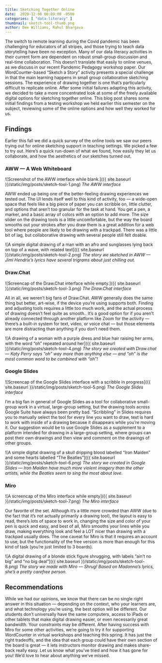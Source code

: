 ```yaml
---
title: Sketching Together Online
date:  2020-12-08 00:09:00 -0500
categories: [ "data-literacy" ]
thumbnail: sketch-tool-thumb.png
author: Dee Williams, Rahul Bhargava
---
```


The switch to remote learning during the Covid pandemic has been challenging for educators of all stripes, and those trying to teach data storytelling have been no exception. Many of our data literacy activities in their current form are dependent on robust small-group discussion and real-time collaboration. This doesn’t translate that easily to online venues, as we discuss in our recent Pandemic Pedagogy workshop paper. Our WordCounter-based “Sketch a Story” activity presents a special challenge in that the main learning happens in small group collaborative sketching sessions. The experience of drawing together is one that’s particularly difficult to replicate online. After some initial failures adapting this activity, we decided to take a more concentrated look at some of the freely available digital options for sketching together online. This blog post shares some initial findings from a testing workshop we held earlier this semester on the subject, reviewing some of the online options and how well they worked for us.

## Findings

Earlier this fall we did a quick survey of the online tools we saw our peers trying out for online sketching support in teaching settings. We picked a few to try out. Here’s a quick run-down of what we found, how easily they let us collaborate, and how the aesthetics of our sketches turned out.

### AWW — A Web Whiteboard

![Screenshot of the AWW interface while blank.]({{ site.baseurl }}/static/img/posts/sketch-tool-1.png)
*The AWW interface*

AWW ended up being one of the better-feeling drawing experiences we tested out. The UI lends itself well to this kind of activity, too — a wide-open space that feels like a big piece of paper you can scribble on, little clutter, and options that aren’t too granular for the task at hand. You get a pen, a marker, and a basic array of colors with an option to add more. The size slider on the drawing tools is a little uncomfortable, but the way the board smooths out your strokes after you draw them is a great addition for a web tool where people are likely to be drawing with a trackpad. There was a little bit of lag, but collaborative drawing with several people still felt doable.

![A simple digital drawing of a man with an afro and sunglasses lying back on top of a wave, with related text]({{ site.baseurl }}/static/img/posts/sketch-tool-2.png)
*The story we sketched in AWW — Jimi Hendrix’s lyrics have several trigrams about just chilling out.*

### Draw.Chat

![Screencap of the Draw.Chat interface while empty.]({{ site.baseurl }}/static/img/posts/sketch-tool-3.png)
*The Draw.Chat interface*

All in all, we weren’t big fans of Draw.Chat. AWW generally does the same thing but better, art-wise, if the device you’re using supports both. Finding and adjusting tools requires a little too much work, and the actual process of drawing doesn’t feel quite as smooth.. It’s a good option for if you aren’t already connected through another platform like Zoom for the activity — there’s a built-in system for text, video, or voice chat — but those elements are more distracting than anything if you don’t need them.

![A drawing of a woman with a purple dress and blue hair raising her arms, with the word “oh” repeated around her]({{ site.baseurl }}/static/img/posts/sketch-tool-4.png)
*The story we created with Draw.chat — Katy Perry says “oh” way more than anything else — and “oh” is the most common word to be combined with “oh”!*

### Google Slides

![Screencap of the Google Slides interface with a scribble in progress]({{ site.baseurl }}/static/img/posts/sketch-tool-5.png)
*The Google Slides interface*

I’m a big fan in general of Google Slides as a tool for collaborative small-group work in a virtual, large-group setting, but the drawing tools across Google Suite have always been pretty bad. “Scribbling” in Slides requires you to manually select the tool for every line you want to draw, text is hard to work with inside of a drawing because it disappears while you’re moving it. Our suggestion would be to use Google Slides as a supplement to a platform intended for drawing in a large-group setting, where groups can post their own drawings and then view and comment on the drawings of other groups.

![A simple digital drawing of a skull dripping blood labelled “Iron Maiden” and some hearts labelled “The Beatles”]({{ site.baseurl }}/static/img/posts/sketch-tool-6.png)
*The story we created in Google Slides — Iron Maiden have much more violent imagery than the other artists, while the Beatles seem to sing the most about love.*

### Miro

![A screencap of the Miro interface while empty]({{ site.baseurl }}/static/img/posts/sketch-tool-7.png)
*The Miro interface*

Our favorite of the set. Although it’s a little more crowded than AWW (due to the fact that it’s not actually primarily a drawing tool), the layout is easy to read, there’s lots of space to work in, changing the size and color of your pen is quick and easy, and best of all, Miro smooths your lines while you draw, making everything look and feel a LOT nicer than drawing with a trackpad usually does. The one caveat for Miro is that it requires an account to use, but the functionality of the free version is more than enough for this kind of task (you’re just limited to 3 boards).

![A digital drawing of a blonde stick figure shrugging, with labels “ain’t no big” and “no big deal”]({{ site.baseurl }}/static/img/posts/sketch-tool-8.png)
*The story we made with Miro — Shrug! Based on Madonna’s lyrics, she’s a pretty carefree person.*

## Recommendations

While we had our opinions, we know that there can be no single right answer in this situation — depending on the context, who your learners are, and what technology you’re using, the best option will be different. Our students don’t universally have the same computers, access to iPads or other tablets that make digital drawing easier, or even necessarily great bandwidth. Your constraints may be different. After having success with Miro for some other activities, we’re going to try it for supporting WordCounter in virtual workshops and teaching this spring. It has just the right tradeoffs, and the idea that each group could have their own section of the board is great — it lets instructors monitor drawing and makes share-back really easy. Let us know what you’ve tried and how it has gone for you! We’d love to hear about anything we’ve missed.
